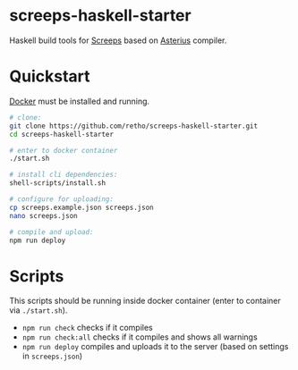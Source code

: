 
# screeps-haskell-starter

Haskell build tools for [Screeps](https://screeps.com/) based on [Asterius](https://github.com/tweag/asterius) compiler.



# Quickstart

[Docker](https://www.docker.com/get-started) must be installed and running.

```bash
# clone:
git clone https://github.com/retho/screeps-haskell-starter.git
cd screeps-haskell-starter

# enter to docker container
./start.sh

# install cli dependencies:
shell-scripts/install.sh

# configure for uploading:
cp screeps.example.json screeps.json
nano screeps.json

# compile and upload:
npm run deploy
```



# Scripts

This scripts should be running inside docker container (enter to container via `./start.sh`).

- `npm run check` checks if it compiles
- `npm run check:all` checks if it compiles and shows all warnings
- `npm run deploy` compiles and uploads it to the server (based on settings in `screeps.json`)
